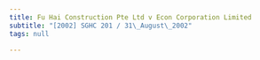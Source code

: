 ```yaml
---
title: Fu Hai Construction Pte Ltd v Econ Corporation Limited
subtitle: "[2002] SGHC 201 / 31\_August\_2002"
tags: null

---
```


